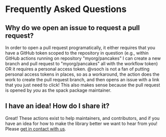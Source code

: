 # Frequently Asked Questions

## Why do we open an issue to request a pull request?

In order to open a pull request programatically, it either requires that you have
a GitHub token scoped to the repository in question (e.g., within GitHub actions
running on repository "myorg/pancakes" I can create a new branch and pull request
to "myorg/pancakes" all with the workflow token) OR it requires a personal
access token. @vsoch is not a fan of putting personal access tokens in places,
so as a workaround, the action does the work to create the pull request
branch, and then opens an issue with a link that you just need to click! This
also makes sense because the pull request is opened by *you* as the spack
package maintainer.

## I have an idea! How do I share it?

Great! These actions exist to help maintainers, and contributors, and if you
have an idea for how to make the library better we want to hear from you! Please [get in contact with us](support).
